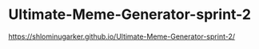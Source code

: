 # Ultimate-Meme-Generator-sprint-2

https://shlominugarker.github.io/Ultimate-Meme-Generator-sprint-2/
